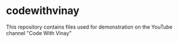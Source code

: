 # codewithvinay
This repository contains files used for demonstration on the YouTube channel "Code With Vinay"
